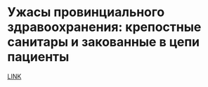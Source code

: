 # Ужасы провинциального здравоохранения: крепостные санитары и закованные в цепи пациенты



[LINK](https://varlamov.ru/2479377.html)